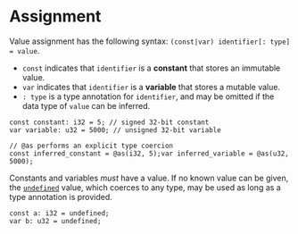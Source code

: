 # Assignment

Value assignment has the following syntax: `(const|var) identifier[: type] = value`.

- `const` indicates that `identifier` is a **constant** that stores an immutable value.
- `var` indicates that `identifier` is a **variable** that stores a mutable value.
- `: type` is a type annotation for `identifier`, and may be omitted if the data type of `value` can be inferred.

```zig
const constant: i32 = 5; // signed 32-bit constant
var variable: u32 = 5000; // unsigned 32-bit variable

// @as performs an explicit type coercion
const inferred_constant = @as(i32, 5);var inferred_variable = @as(u32, 5000);
```

Constants and variables _must_ have a value. If no known value can be given, the [`undefined`](https://ziglang.org/documentation/master/#undefined) value, which coerces to any type, may be used as long as a type annotation is provided.

```zig
const a: i32 = undefined;
var b: u32 = undefined;
```

